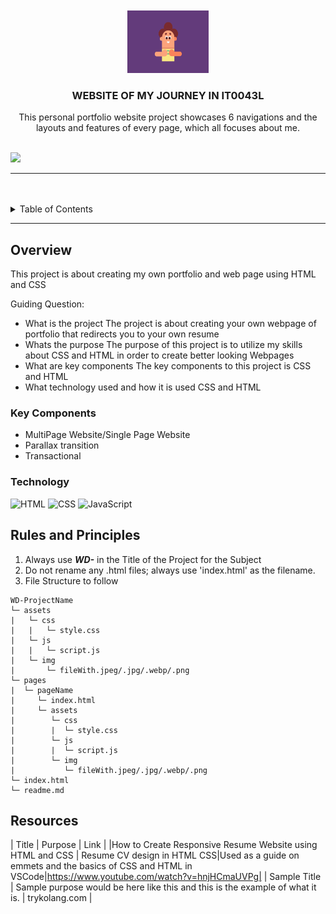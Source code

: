 <a name="readme-top"/>

<br/>

<br />
<div align="center">
  <a href="https://github.com/itsquas05/">
  <!-- TODO: If you want to add logo or banner you can add it here -->
    <img src="./assets/gif3.gif" alt="LOGO" width="130" height="100">
  </a>
<!-- TODO: Change Title to the name of the title of your Project -->
  <h3 align="center">WEBSITE OF MY JOURNEY IN IT0043L</h3>
</div>
<!-- TODO: Make a short description -->
<div align="center">
  This personal portfolio website project showcases 6 navigations and the layouts and features of every page, which all focuses about me.
</div>

<br />

![](https://visit-counter.vercel.app/counter.png?page=itsquas05/FINAL-PROJECT)

---

<br />
<br />

<!-- TODO: If you want to add more layers for your readme -->
<details>
  <summary>Table of Contents</summary>
  <ol>
    <li>
      <a href="#overview">Overview</a>
      <ol>
        <li>
          <a href="#key-components">Key Components</a>
        </li>
        <li>
          <a href="#technology">Technology</a>
        </li>
      </ol>
    </li>
    <li>
      <a href="#rules-and-principles">Rules and Principles</a>
    </li>
    <li>
      <a href="#resources">Resources</a>
    </li>
  </ol>
</details>

---

## Overview

<!-- TODO: To be changed -->
<!-- The following are just sample -->
This project is about creating my own portfolio and web page using HTML and CSS

Guiding Question:
- What is the project
The project is about creating your own webpage of portfolio that redirects you to your own resume
- Whats the purpose
The purpose of this project is to utilize my skills about CSS and HTML in order to create better looking Webpages
- What are key components
The key components to this project is CSS and HTML
- What technology used and how it is used
CSS and HTML

### Key Components
<!-- TODO: List of Key Components -->
<!-- The following are just sample -->
- MultiPage Website/Single Page Website
- Parallax transition
- Transactional

### Technology
<!-- TODO: List of Technology Used -->
![HTML](https://img.shields.io/badge/HTML-E34F26?style=for-the-badge&logo=html5&logoColor=white)
![CSS](https://img.shields.io/badge/CSS-1572B6?style=for-the-badge&logo=css3&logoColor=white)
![JavaScript](https://img.shields.io/badge/JavaScript-F7DF1E?style=for-the-badge&logo=javascript&logoColor=white)

## Rules and Principles
1. Always use ***WD-*** in the Title of the Project for the Subject
2. Do not rename any .html files; always use 'index.html' as the filename.
3. File Structure to follow

```
WD-ProjectName
└─ assets
|   └─ css
|   |   └─ style.css
|   └─ js
|   |   └─ script.js
|   └─ img
|       └─ fileWith.jpeg/.jpg/.webp/.png
└─ pages
|  └─ pageName
|     └─ index.html
|     └─ assets
|        └─ css
|        |  └─ style.css
|        └─ js
|        |  └─ script.js
|        └─ img
|           └─ fileWith.jpeg/.jpg/.webp/.png
└─ index.html
└─ readme.md
```

## Resources

<!-- TODO: Add References -->
| Title | Purpose | Link |
|How to Create Responsive Resume Website using HTML and CSS | Resume CV design in HTML CSS|Used as a guide on emmets and the basics of CSS and HTML in VSCode|https://www.youtube.com/watch?v=hnjHCmaUVPg|
| Sample Title | Sample purpose would be here like this and this is the example of what it is. | trykolang.com |
